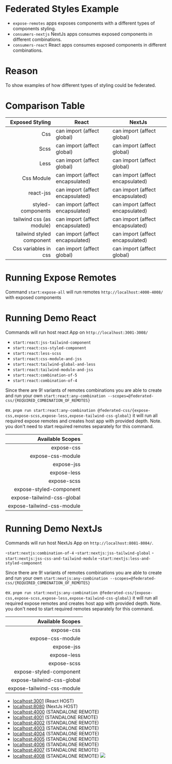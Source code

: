 # Federated Styles Example

- `expose-remotes` apps exposes components with a different types of components styling.
- `consumers-nextjs` NextJs apps consumes exposed components in different combinations.
- `consumers-react` React apps consumes exposed components in different combinations.

# Reason

To show examples of how different types of styling could be federated.

# Comparison Table

|           Exposed Styling | React                            | NextJs                           |
| ------------------------: | -------------------------------- | -------------------------------- |
|                       Css | can import (affect global)       | can import (affect global)       |
|                      Scss | can import (affect global)       | can import (affect global)       |
|                      Less | can import (affect global)       | can import (affect global)       |
|                Css Module | can import (affect encapsulated) | can import (affect encapsulated) |
|                 react-jss | can import (affect encapsulated) | can import (affect encapsulated) |
|         styled-components | can import (affect encapsulated) | can import (affect encapsulated) |
|  tailwind css (as module) | can import (affect encapsulated) | can import (affect encapsulated) |
| tailwind styled component | can import (affect encapsulated) | can import (affect encapsulated) |
|      Css variables in css | can import (affect global)       | can import (affect global)       |

# Running Expose Remotes

Command `start:expose-all` will run remotes `http://localhost:4000-4008/` with exposed components

# Running Demo React

Commands will run host react App on `http://localhost:3001-3008/`

- `start:react:jss-tailwind-component`
- `start:react:css-styled-component`
- `start:react:less-scss`
- `start:react:css-module-and-jss`
- `start:react:tailwind-global-and-less`
- `start:react:tailwind-module-and-jss`
- `start:react:combination-of-5`
- `start:react:combination-of-4`

Since there are 9! variants of remotes combinations you are able to create and run your own `start:react:any-combination --scopes=@federated-css/{REQUIRED_COMBINATION_OF_REMOTES}`

ex. `pnpm run start:react:any-combination @federated-css/{expose-css,expose-scss,expose-less,expose-tailwind-css-global}`
it will run all required expose remotes and creates host app with provided depth.
Note. you don't need to start required remotes separately for this command.

|           Available Scopes |
| -------------------------: |
|                 expose-css |
|          expose-css-module |
|                 expose-jss |
|                expose-less |
|                expose-scss |
|    expose-styled-component |
| expose-tailwind-css-global |
| expose-tailwind-css-module |

# Running Demo NextJs

Commands will run host NextJs App on `http://localhost:8081-8084/`.

-`start:nextjs:combination-of-4` -`start:nextjs:jss-tailwind-global` -`start:nextjs:jss-css-and-tailwind-module` -`start:nextjs:less-and-styled-component`

Since there are 9! variants of remotes combinations you are able to create and run your own `start:nextjs:any-combination --scopes=@federated-css/{REQUIRED_COMBINATION_OF_REMOTES}`

ex. `pnpm run start:nextjs:any-combination @federated-css/{expose-css,expose-scss,expose-less,expose-tailwind-css-global}`
it will run all required expose remotes and creates host app with provided depth.
Note. you don't need to start required remotes separately for this command.

|           Available Scopes |
| -------------------------: |
|                 expose-css |
|          expose-css-module |
|                 expose-jss |
|                expose-less |
|                expose-scss |
|    expose-styled-component |
| expose-tailwind-css-global |
| expose-tailwind-css-module |

- [localhost:3001](http://localhost:3001/) (React HOST)
- [localhost:8080](http://localhost:8080/) (NextJs HOST)
- [localhost:4000](http://localhost:4000/) (STANDALONE REMOTE)
- [localhost:4001](http://localhost:4001/) (STANDALONE REMOTE)
- [localhost:4002](http://localhost:4002/) (STANDALONE REMOTE)
- [localhost:4003](http://localhost:4003/) (STANDALONE REMOTE)
- [localhost:4004](http://localhost:4004/) (STANDALONE REMOTE)
- [localhost:4005](http://localhost:4005/) (STANDALONE REMOTE)
- [localhost:4006](http://localhost:4006/) (STANDALONE REMOTE)
- [localhost:4007](http://localhost:4007/) (STANDALONE REMOTE)
- [localhost:4008](http://localhost:4008/) (STANDALONE REMOTE)
  <img src="https://ssl.google-analytics.com/collect?v=1&t=event&ec=email&ea=open&t=event&tid=UA-120967034-1&z=1589682154&cid=ae045149-9d17-0367-bbb0-11c41d92b411&dt=ModuleFederationExamples&dp=/email/FederatedStyles">
